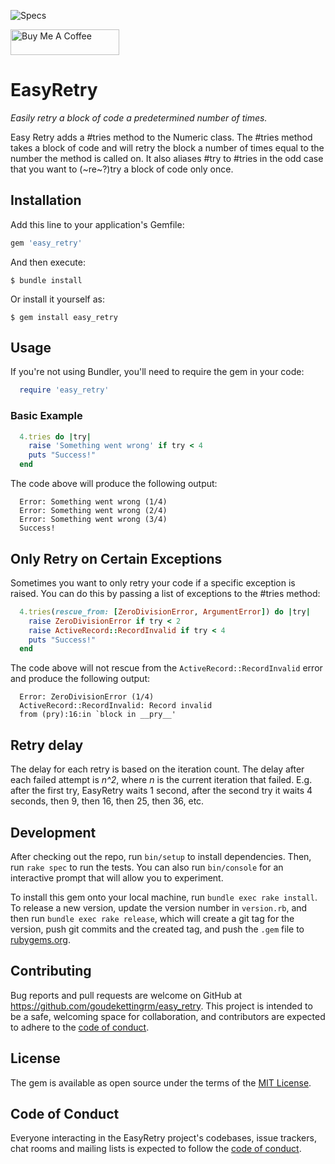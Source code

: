 ![Specs](https://github.com/goudekettingrm/easy_retry/actions/workflows/main.yml/badge.svg)

<a href="https://www.buymeacoffee.com/goudekettingrm" target="_blank"><img src="https://cdn.buymeacoffee.com/buttons/default-blue.png" alt="Buy Me A Coffee" height="41" width="174"></a>

# EasyRetry

<i>Easily retry a block of code a predetermined number of times.</i>

Easy Retry adds a #tries method to the Numeric class. The #tries method takes a block of code and will retry the block a number of times equal to the number the method is called on. It also aliases #try to #tries in the odd case that you want to (~re~?)try a block of code only once.

## Installation

Add this line to your application's Gemfile:

```ruby
gem 'easy_retry'
```

And then execute:

    $ bundle install

Or install it yourself as:

    $ gem install easy_retry

## Usage

If you're not using Bundler, you'll need to require the gem in your code:
```rb
  require 'easy_retry'
```

### Basic Example

```rb
  4.tries do |try|
    raise 'Something went wrong' if try < 4
    puts "Success!"
  end
```

The code above will produce the following output:

```
  Error: Something went wrong (1/4)
  Error: Something went wrong (2/4)
  Error: Something went wrong (3/4)
  Success!
```

## Only Retry on Certain Exceptions

Sometimes you want to only retry your code if a specific exception is raised. You can do this by passing a list of exceptions to the #tries method:

```rb
  4.tries(rescue_from: [ZeroDivisionError, ArgumentError]) do |try|
    raise ZeroDivisionError if try < 2
    raise ActiveRecord::RecordInvalid if try < 4
    puts "Success!"
  end
```

The code above will not rescue from the `ActiveRecord::RecordInvalid` error and produce the following output:

```
  Error: ZeroDivisionError (1/4)
  ActiveRecord::RecordInvalid: Record invalid
  from (pry):16:in `block in __pry__'
```

## Retry delay

The delay for each retry is based on the iteration count. The delay after each failed attempt is _n^2_, where _n_ is the current iteration that failed. E.g. after the first try, EasyRetry waits 1 second, after the second try it waits 4 seconds, then 9, then 16, then 25, then 36, etc.

## Development

After checking out the repo, run `bin/setup` to install dependencies. Then, run `rake spec` to run the tests. You can also run `bin/console` for an interactive prompt that will allow you to experiment.

To install this gem onto your local machine, run `bundle exec rake install`. To release a new version, update the version number in `version.rb`, and then run `bundle exec rake release`, which will create a git tag for the version, push git commits and the created tag, and push the `.gem` file to [rubygems.org](https://rubygems.org).

## Contributing

Bug reports and pull requests are welcome on GitHub at https://github.com/goudekettingrm/easy_retry. This project is intended to be a safe, welcoming space for collaboration, and contributors are expected to adhere to the [code of conduct](https://github.com/goudekettingrm/easy_retry/blob/main/CODE_OF_CONDUCT.md).

## License

The gem is available as open source under the terms of the [MIT License](https://opensource.org/licenses/MIT).

## Code of Conduct

Everyone interacting in the EasyRetry project's codebases, issue trackers, chat rooms and mailing lists is expected to follow the [code of conduct](https://github.com/[USERNAME]/easy_retry/blob/main/CODE_OF_CONDUCT.md).
